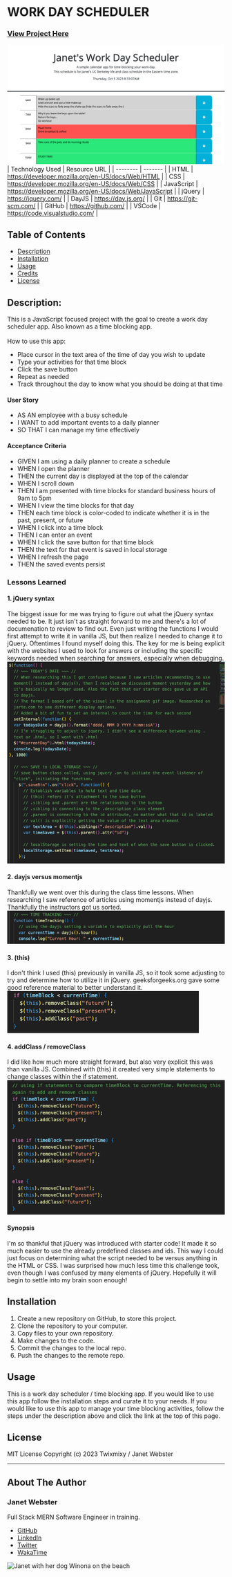 # WORK DAY SCHEDULER
### [View Project Here](https://twixmixyjanet.github.io/work-day-scheduler/ "Time Block App")<br />
![image of work day scheduler](assets/img/projectimage.png "image of work day scheduler app")
| Technology Used    | Resource URL |
| --------  | ------- |
| HTML      | https://developer.mozilla.org/en-US/docs/Web/HTML |
| CSS       | https://developer.mozilla.org/en-US/docs/Web/CSS |
| JavaScript | https://developer.mozilla.org/en-US/docs/Web/JavaScript |
| jQuery | https://jquery.com/ |
| DayJS | https://day.js.org/ |
| Git       | https://git-scm.com/ |
| GitHub     | https://github.com/ |
| VSCode    | https://code.visualstudio.com/ |


## Table of Contents

* [Description](#description)
* [Installation](#installation)
* [Usage](#usage)
* [Credits](#credits)
* [License](#license)

## Description:
This is a JavaScript focused project with the goal to create a work day scheduler app. Also known as a time blocking app.<br />
<br />
How to use this app:

* Place cursor in the text area of the time of day you wish to update
* Type your activities for that time block
* Click the save button
* Repeat as needed
* Track throughout the day to know what you should be doing at that time

#### User Story
- AS AN employee with a busy schedule
- I WANT to add important events to a daily planner
- SO THAT I can manage my time effectively

#### Acceptance Criteria
- GIVEN I am using a daily planner to create a schedule
- WHEN I open the planner
- THEN the current day is displayed at the top of the calendar
- WHEN I scroll down
- THEN I am presented with time blocks for standard business hours of 9am to 5pm
- WHEN I view the time blocks for that day
- THEN each time block is color-coded to indicate whether it is in the past, present, or future
- WHEN I click into a time block
- THEN I can enter an event
- WHEN I click the save button for that time block
- THEN the text for that event is saved in local storage
- WHEN I refresh the page
- THEN the saved events persist

### Lessons Learned

#### 1. jQuery syntax
The biggest issue for me was trying to figure out what the jQuery syntax needed to be. It just isn't as straight forward to me and there's a lot of documenation to review to find out. Even just writing the functions I would first attempt to write it in vanilla JS, but then realize I needed to change it to jQuery. Oftentimes I found myself doing this. The key for me is being explicit with the websites I used to look for answers or including the specific keywords needed when searching for answers, especially when debugging.<br />
![lesson 1](assets/img/lesson1.png)

#### 2. dayjs versus momentjs
Thankfully we went over this during the class time lessons. When researching I saw reference of articles using momentjs instead of dayjs. Thankfully the instructors got us sorted. <br />
![lesson 2](assets/img/lesson2.png)

#### 3. (this)
I don't think I used (this) previously in vanilla JS, so it took some adjusting to try and determine how to utilize it in jQuery. geeksforgeeks.org gave some good reference material to better understand it. <br />
![lesson 3](assets/img/lesson3.png)

#### 4. addClass / removeClass
I did like how much more straight forward, but also very explicit this was than vanilla JS. Combined with (this) it created very simple statements to change classes within the if statement.<br />
![lesson 4](assets/img/lesson4.png)

#### Synopsis
I'm so thankful that jQuery was introduced with starter code! It made it so much easier to use the already predefined classes and ids. This way I could just focus on determining what the script needed to be versus anything in the HTML or CSS. I was surprised how much less time this challenge took, even though I was confused by many elements of jQuery. Hopefully it will begin to settle into my brain soon enough!

## Installation

1. Create a new repository on GitHub, to store this project.
2. Clone the repository to your computer.
3. Copy files to your own repository.
4. Make changes to the code.
5. Commit the changes to the local repo.
6. Push the changes to the remote repo.

## Usage

This is a work day scheduler / time blocking app. If you would like to use this app follow the installation steps and curate it to your needs. If you would like to use this app to manage your time blocking activities, follow the steps under the description above and click the link at the top of this page.

## License

MIT License
Copyright (c) 2023 Twixmixy / Janet Webster

<hr />

## About The Author
### Janet Webster
Full Stack MERN Software Engineer in training.

- [GitHub](https://github.com/TwixmixyJanet/)
- [LinkedIn](https://www.linkedin.com/in/twixmixy/)
- [Twitter](https://twitter.com/Twixmixy)
- [WakaTime](https://wakatime.com/@Twixmixy)

![Janet with her dog Winona on the beach](https://avatars.githubusercontent.com/u/117195025?v=4)